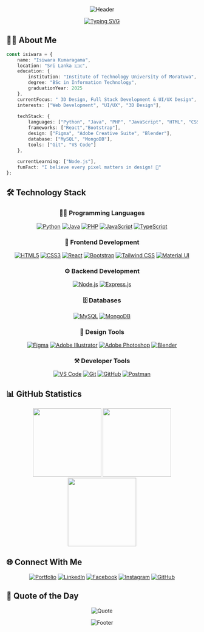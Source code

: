 <div align="center">

![Header](https://capsule-render.vercel.app/api?type=waving&color=gradient&customColorList=24,30,45,66,89&height=300&width=1500&section=header&text=Isiwara%20Kumaragama&fontSize=70&animation=fadeIn&fontAlignY=38&desc=Developer%20|%20Designer%20|%20Creative%20Problem%20Solver&descAlignY=58&descAlign=62)

</div>
    
<div align="center">

[![Typing SVG](https://readme-typing-svg.demolab.com?font=Fira+Code&weight=600&size=28&duration=4000&pause=1000&color=36BCF7FF&center=true&vCenter=true&width=800&lines=Welcome+to+Isiwara's+Digital+Space+%F0%9F%91%8B;Full+Stack+Developer+%F0%9F%92%BB;UI%2FUX+Designer+%F0%9F%8E%A8;3D+Animation+Designer+%F0%9F%8E%AC;Creative+Problem+Solver+%F0%9F%A7%A0;Always+Learning%2C+Always+Growing+%F0%9F%8C%B1)](https://git.io/typing-svg)

</div>

## 👨‍💻 About Me

```typescript
const isiwara = {
    name: "Isiwara Kumaragama",
    location: "Sri Lanka 🇱🇰",
    education: {
        institution: "Institute of Technology University of Moratuwa",
        degree: "BSc in Information Technology",
        graduationYear: 2025
    },
    currentFocus: " 3D Design, Full Stack Development & UI/UX Design",
    interests: ["Web Development", "UI/UX", "3D Design"],
    
    techStack: {
        languages: ["Python", "Java", "PHP", "JavaScript", "HTML", "CSS"],
        frameworks: ["React","Bootstrap"],
        design: ["Figma", "Adobe Creative Suite", "Blender"],
        database: ["MySQL", "MongoDB"],
        tools: ["Git", "VS Code"]
    },
    
    currentLearning: ["Node.js"],
    funFact: "I believe every pixel matters in design! 🎨"
};
```

## 🛠️ Technology Stack

<div align="center">

### 👨‍💻 Programming Languages
[![Python](https://img.shields.io/badge/Python-FFD43B?style=for-the-badge&logo=python&logoColor=blue)](https://www.python.org/)
[![Java](https://img.shields.io/badge/Java-ED8B00?style=for-the-badge&logo=openjdk&logoColor=white)](https://www.java.com/)
[![PHP](https://img.shields.io/badge/PHP-777BB4?style=for-the-badge&logo=php&logoColor=white)](https://www.php.net/)
[![JavaScript](https://img.shields.io/badge/JavaScript-323330?style=for-the-badge&logo=javascript&logoColor=F7DF1E)](https://developer.mozilla.org/en-US/docs/Web/JavaScript)
[![TypeScript](https://img.shields.io/badge/TypeScript-007ACC?style=for-the-badge&logo=typescript&logoColor=white)](https://www.typescriptlang.org/)

### 🎨 Frontend Development
[![HTML5](https://img.shields.io/badge/HTML5-E34F26?style=for-the-badge&logo=html5&logoColor=white)](https://developer.mozilla.org/en-US/docs/Web/HTML)
[![CSS3](https://img.shields.io/badge/CSS3-1572B6?style=for-the-badge&logo=css3&logoColor=white)](https://developer.mozilla.org/en-US/docs/Web/CSS)
[![React](https://img.shields.io/badge/React-20232A?style=for-the-badge&logo=react&logoColor=61DAFB)](https://reactjs.org/)
[![Bootstrap](https://img.shields.io/badge/Bootstrap-563D7C?style=for-the-badge&logo=bootstrap&logoColor=white)](https://getbootstrap.com/)
[![Tailwind CSS](https://img.shields.io/badge/Tailwind_CSS-38B2AC?style=for-the-badge&logo=tailwind-css&logoColor=white)](https://tailwindcss.com/)
[![Material UI](https://img.shields.io/badge/Material--UI-0081CB?style=for-the-badge&logo=material-ui&logoColor=white)](https://mui.com/)

### ⚙️ Backend Development
[![Node.js](https://img.shields.io/badge/Node.js-339933?style=for-the-badge&logo=nodedotjs&logoColor=white)](https://nodejs.org/)
[![Express.js](https://img.shields.io/badge/Express.js-000000?style=for-the-badge&logo=express&logoColor=white)](https://expressjs.com/)

### 🗄️ Databases
[![MySQL](https://img.shields.io/badge/MySQL-005C84?style=for-the-badge&logo=mysql&logoColor=white)](https://www.mysql.com/)
[![MongoDB](https://img.shields.io/badge/MongoDB-4EA94B?style=for-the-badge&logo=mongodb&logoColor=white)](https://www.mongodb.com/)


### 🎨 Design Tools
[![Figma](https://img.shields.io/badge/Figma-F24E1E?style=for-the-badge&logo=figma&logoColor=white)](https://www.figma.com/)
[![Adobe Illustrator](https://img.shields.io/badge/Adobe%20Illustrator-FF9A00?style=for-the-badge&logo=adobe%20illustrator&logoColor=white)](https://www.adobe.com/products/illustrator.html)
[![Adobe Photoshop](https://img.shields.io/badge/Adobe%20Photoshop-31A8FF?style=for-the-badge&logo=Adobe%20Photoshop&logoColor=black)](https://www.adobe.com/products/photoshop.html)
[![Blender](https://img.shields.io/badge/blender-%23F5792A.svg?style=for-the-badge&logo=blender&logoColor=white)](https://www.blender.org/)

### ⚒️ Developer Tools
[![VS Code](https://img.shields.io/badge/VS_Code-0078D4?style=for-the-badge&logo=visual%20studio%20code&logoColor=white)](https://code.visualstudio.com/)
[![Git](https://img.shields.io/badge/GIT-E44C30?style=for-the-badge&logo=git&logoColor=white)](https://git-scm.com/)
[![GitHub](https://img.shields.io/badge/GitHub-100000?style=for-the-badge&logo=github&logoColor=white)](https://github.com/)
[![Postman](https://img.shields.io/badge/Postman-FF6C37?style=for-the-badge&logo=Postman&logoColor=white)](https://www.postman.com/)

</div>

## 📊 GitHub Statistics

<div align="center">
  <img height="180em" src="https://github-readme-stats.vercel.app/api?username=isiwarakumaragama&show_icons=true&theme=tokyonight&include_all_commits=true&count_private=true&hide_border=true"/>
  <img height="180em" src="https://github-readme-stats.vercel.app/api/top-langs/?username=isiwarakumaragama&layout=compact&langs_count=7&theme=tokyonight&hide_border=true"/>
</div>

<div align="center">
  <img height="180em" src="https://github-readme-streak-stats.herokuapp.com/?user=isiwarakumaragama&theme=tokyonight&hide_border=true"/>
</div>

## 🌐 Connect With Me

<div align="center">
  
[![Portfolio](https://img.shields.io/badge/Portfolio-255E63?style=for-the-badge&logo=About.me&logoColor=white)](https://your-portfolio-url)
[![LinkedIn](https://img.shields.io/badge/LinkedIn-0077B5?style=for-the-badge&logo=linkedin&logoColor=white)](https://linkedin.com/in/isiwara-k)
[![Facebook](https://img.shields.io/badge/Facebook-1877F2?style=for-the-badge&logo=facebook&logoColor=white)](https://facebook.com/isiwarakumaragama)
[![Instagram](https://img.shields.io/badge/Instagram-E4405F?style=for-the-badge&logo=instagram&logoColor=white)](https://instagram.com/isiwarakumaragama)
[![GitHub](https://img.shields.io/badge/GitHub-100000?style=for-the-badge&logo=github&logoColor=white)](https://github.com/isiwarakumaragama)

</div>

## 💭 Quote of the Day

<div align="center">

![Quote](https://quotes-github-readme.vercel.app/api?type=horizontal&theme=tokyonight)

</div>

<!--<div align="center">

![Profile Views](https://komarev.com/ghpvc/?username=isiwarakumaragama&color=brightgreen&style=for-the-badge)

</div> -->

<div align="center">
    
![Footer](https://capsule-render.vercel.app/api?type=waving&color=gradient&customColorList=0,2,2,5,30&height=200&section=footer&text=Thanks%20for%20visiting!&fontSize=50&animation=fadeIn&fontAlignY=70)

</div>
